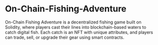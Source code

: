 # On-Chain-Fishing-Adventure
On-Chain Fishing Adventure is a decentralized fishing game built on Solidity, where players cast their lines into blockchain-based waters to catch digital fish. Each catch is an NFT with unique attributes, and players can trade, sell, or upgrade their gear using smart contracts.  
 
 
 
